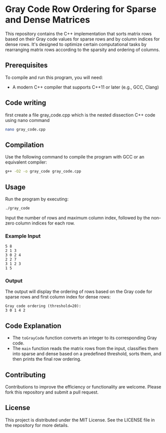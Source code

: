 
# Gray Code Row Ordering for Sparse and Dense Matrices

This repository contains the C++ implementation that sorts matrix rows based on their Gray code values for sparse rows and by column indices for dense rows. It's designed to optimize certain computational tasks by rearranging matrix rows according to the sparsity and ordering of columns.

## Prerequisites

To compile and run this program, you will need:
- A modern C++ compiler that supports C++11 or later (e.g., GCC, Clang)

## Code writing
first create a file gray_code.cpp which is the nested dissection C++ code using nano command
```bash
nano gray_code.cpp
```

## Compilation

Use the following command to compile the program with GCC or an equivalent compiler:
```bash
g++ -O2 -o gray_code gray_code.cpp
```

## Usage

Run the program by executing:
```bash
./gray_code
```

Input the number of rows and maximum column index, followed by the non-zero column indices for each row.

### Example Input
```
5 8
2 1 3
3 0 2 4
2 2 7
3 1 2 3
1 5
```

### Output
The output will display the ordering of rows based on the Gray code for sparse rows and first column index for dense rows:
```
Gray code ordering (threshold=20):
3 0 1 4 2
```

## Code Explanation

- The `toGrayCode` function converts an integer to its corresponding Gray code.
- The `main` function reads the matrix rows from the input, classifies them into sparse and dense based on a predefined threshold, sorts them, and then prints the final row ordering.

## Contributing

Contributions to improve the efficiency or functionality are welcome. Please fork this repository and submit a pull request.

## License

This project is distributed under the MIT License. See the LICENSE file in the repository for more details.
